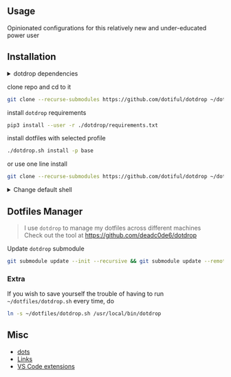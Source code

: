 ## Usage

Opinionated configurations for this relatively new and under-educated power user

## Installation

<details>
  <summary>dotdrop dependencies</summary>
  
  If you are on a completely new machine that does not have pip3 do install [dotdrop dependencies](https://github.com/deadc0de6/dotdrop/wiki/dependencies) first

  ```bash
  sudo apt-get update -y && sudo apt-get install -y bash git zsh python3 python3-pip
  ```

  arch

  ```bash
  sudo pacman --noconfirm -Sy bash git zsh python python-pip
  ```
</details>




clone repo and cd to it

```bash
git clone --recurse-submodules https://github.com/dotiful/dotdrop ~/dotfiles && cd ~/dotfiles
```

install `dotdrop` requirements

```bash
pip3 install --user -r ./dotdrop/requirements.txt
```

install dotfiles with selected profile

```bash
./dotdrop.sh install -p base
```

or use one line install

```bash
git clone --recurse-submodules https://github.com/dotiful/dotdrop ~/dotfiles && cd ~/dotfiles && pip3 install --user -r ./dotdrop/requirements.txt && ./dotdrop.sh install -p base
```

<details>
  <summary>Change default shell</summary>

  **zsh**

  ```bash
  grep -q $(which zsh) /etc/shells || echo $(which zsh) | sudo tee -a /etc/shells && chsh -s $(which zsh)
  ```

  **bash**

  ```bash
  grep -q $(which bash) /etc/shells || echo $(which bash) | sudo tee -a /etc/shells && chsh -s $(which bash)
  ```
</details>

## Dotfiles Manager

> I use `dotdrop` to manage my dotfiles across different machines <br/>
> Check out the tool at https://github.com/deadc0de6/dotdrop

Update `dotdrop` submodule

```bash
git submodule update --init --recursive && git submodule update --remote dotdrop
```

### Extra

If you wish to save yourself the trouble of having to run `~/dotfiles/dotdrop.sh` every time, do

```bash
ln -s ~/dotfiles/dotdrop.sh /usr/local/bin/dotdrop
```

## Misc

 * [dots](./docs/dots.md)
 * [Links](./docs/links.md)
 * [VS Code extensions](./docs/vscode.md)
